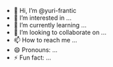 - 👋 Hi, I’m @yuri-frantic
- 👀 I’m interested in ...
- 🌱 I’m currently learning ...
- 💞️ I’m looking to collaborate on ...
- 📫 How to reach me ...
- 😄 Pronouns: ...
- ⚡ Fun fact: ...

<!---
yuri-frantic/yuri-frantic is a ✨ special ✨ repository because its `README.md` (this file) appears on your GitHub profile.
You can click the Preview link to take a look at your changes.
--->
